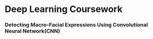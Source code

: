 # Deep Learning Coursework
### Detecting Macro-Facial Expressions Using Convolutional Neural Network(CNN)
